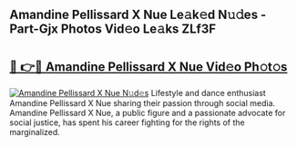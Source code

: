 ## Amandine Pellissard X Nue Le𝚊k𝚎d N𝚞𝚍es - Part-Gjx Photos Vid𝚎o Le𝚊ks ZLf3F

# <h2><a href="http://fb6p3j.evod.top/?m=Amandine+Pellissard+X+Nue">🔗 👉🔴 Amandine Pellissard X Nue Vid𝚎o Ph𝚘t𝚘s</a></h2>

[![Amandine Pellissard X Nue N𝚞d𝚎s](https://i.imgur.com/8V9OHl7.gif)](http://fb6p3j.evod.top/?m=Amandine+Pellissard+X+Nue)
Lifestyle and dance enthusiast Amandine Pellissard X Nue sharing their passion through social media. Amandine Pellissard X Nue, a public figure and a passionate advocate for social justice, has spent his career fighting for the rights of the marginalized. 
